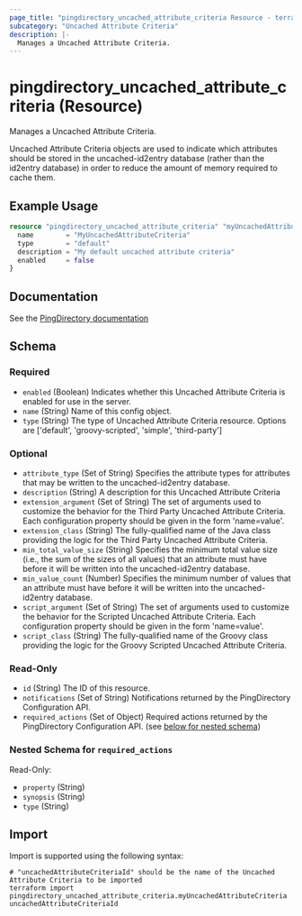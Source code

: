 ```yaml
---
page_title: "pingdirectory_uncached_attribute_criteria Resource - terraform-provider-pingdirectory"
subcategory: "Uncached Attribute Criteria"
description: |-
  Manages a Uncached Attribute Criteria.
---
```


# pingdirectory_uncached_attribute_criteria (Resource)

Manages a Uncached Attribute Criteria.

Uncached Attribute Criteria objects are used to indicate which attributes should be stored in the uncached-id2entry database (rather than the id2entry database) in order to reduce the amount of memory required to cache them.

## Example Usage

```terraform
resource "pingdirectory_uncached_attribute_criteria" "myUncachedAttributeCriteria" {
  name        = "MyUncachedAttributeCriteria"
  type        = "default"
  description = "My default uncached attribute criteria"
  enabled     = false
}
```

## Documentation
See the [PingDirectory documentation](https://docs.pingidentity.com/r/en-us/pingdirectory-93/pd_ds_config_uncached_attrs_entries)

<!-- schema generated by tfplugindocs -->
## Schema

### Required

- `enabled` (Boolean) Indicates whether this Uncached Attribute Criteria is enabled for use in the server.
- `name` (String) Name of this config object.
- `type` (String) The type of Uncached Attribute Criteria resource. Options are ['default', 'groovy-scripted', 'simple', 'third-party']

### Optional

- `attribute_type` (Set of String) Specifies the attribute types for attributes that may be written to the uncached-id2entry database.
- `description` (String) A description for this Uncached Attribute Criteria
- `extension_argument` (Set of String) The set of arguments used to customize the behavior for the Third Party Uncached Attribute Criteria. Each configuration property should be given in the form 'name=value'.
- `extension_class` (String) The fully-qualified name of the Java class providing the logic for the Third Party Uncached Attribute Criteria.
- `min_total_value_size` (String) Specifies the minimum total value size (i.e., the sum of the sizes of all values) that an attribute must have before it will be written into the uncached-id2entry database.
- `min_value_count` (Number) Specifies the minimum number of values that an attribute must have before it will be written into the uncached-id2entry database.
- `script_argument` (Set of String) The set of arguments used to customize the behavior for the Scripted Uncached Attribute Criteria. Each configuration property should be given in the form 'name=value'.
- `script_class` (String) The fully-qualified name of the Groovy class providing the logic for the Groovy Scripted Uncached Attribute Criteria.

### Read-Only

- `id` (String) The ID of this resource.
- `notifications` (Set of String) Notifications returned by the PingDirectory Configuration API.
- `required_actions` (Set of Object) Required actions returned by the PingDirectory Configuration API. (see [below for nested schema](#nestedatt--required_actions))

<a id="nestedatt--required_actions"></a>
### Nested Schema for `required_actions`

Read-Only:

- `property` (String)
- `synopsis` (String)
- `type` (String)

## Import

Import is supported using the following syntax:

```shell
# "uncachedAttributeCriteriaId" should be the name of the Uncached Attribute Criteria to be imported
terraform import pingdirectory_uncached_attribute_criteria.myUncachedAttributeCriteria uncachedAttributeCriteriaId
```

